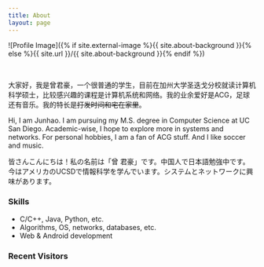 ```yaml
---
title: About
layout: page
---
```

![Profile Image]({% if site.external-image %}{{ site.about-background }}{% else %}{{ site.url }}/{{ site.about-background }}{% endif %})

<br>

<p>大家好，我是曾君豪，一个很普通的学生，目前在加州大学圣迭戈分校就读计算机科学硕士，比较感兴趣的课程是计算机系统和网络。我的业余爱好是ACG，足球还有音乐。我的特长是<span style="text-decoration:line-through;">打发时间和宅在家里</span>。</p>

<p>Hi, I am Junhao. I am pursuing my M.S. degree in Computer Science at UC San Diego. Academic-wise, I hope to explore more in systems and networks. For personal hobbies, I am a fan of ACG stuff. And I like soccer and music.</p>

<p>皆さんこんにちは！私の名前は「曾 君豪」です。中国人で日本語勉強中です。今はアメリカのUCSDで情報科学を学んでいます。システムとネットワークに興味があります。</p>

<h3>Skills</h3>

<ul class="skill-list">
	<li>C/C++, Java, Python, etc.</li>
	<li>Algorithms, OS, networks, databases, etc.</li>
	<li>Web & Android development</li>
</ul>

<!-- <h2>Projects</h2>

<ul>
	<li><a href="https://github.com/">Lorem Lorem</a></li>
	<li><a href="https://github.com/">Ipsum Dolor</a></li>
	<li><a href="https://github.com/">Dolor Lorem</a></li>
</ul> -->

<h3>Recent Visitors</h3>
<div style="display: flex; justify-content: center">
	<div style="width: 20%">
	<script type="text/javascript" id="clstr_globe" src="//cdn.clustrmaps.com/globe.js?d=idrFjZOz1ALuT93on8AiyiMCHpw2G9OW-P5xt5Y_CP8"></script>
	</div>
</div>